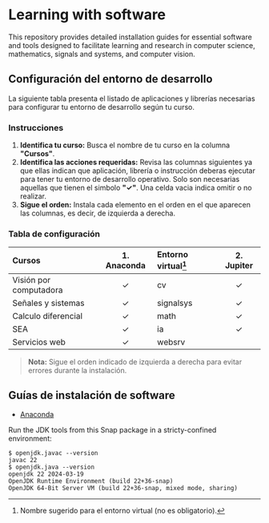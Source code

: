 # Learning with software
This repository provides detailed installation guides for essential software and tools designed to facilitate learning and research in computer science, mathematics, signals and systems, and computer vision. 

## Configuración del entorno de desarrollo

La siguiente tabla presenta el listado de aplicaciones y librerías necesarias para configurar tu entorno de desarrollo según tu curso.

### Instrucciones

1. **Identifica tu curso:** Busca el nombre de tu curso en la columna **"Cursos"**.
2. **Identifica las acciones requeridas:** Revisa las columnas siguientes ya que ellas indican que aplicación, librería o instrucción deberas ejecutar para tener tu entorno de desarrollo operativo. Solo son necesarias aquellas que tienen el simbolo **"✓"**. Una celda vacia indica omitir o no realizar.
3. **Sigue el orden:** Instala cada elemento en el orden en el que aparecen las columnas, es decir, de izquierda a derecha.

### Tabla de configuración

| Cursos                    | 1. Anaconda | Entorno virtual[^1] | 2. Jupiter |
| :------------------------ | :---------: | :---                | :---:      |
| Visión por computadora    | ✓           | cv                  | ✓         |
| Señales y sistemas        | ✓           | signalsys           | ✓         |
| Calculo diferencial       | ✓           | math                | ✓         |
| SEA                       | ✓           | ia                  | ✓         |
| Servicios web             | ✓           | websrv              |           |

[^1]: Nombre sugerido para el entorno virtual (no es obligatorio).

> **Nota:** Sigue el orden indicado de izquierda a derecha para evitar errores durante la instalación.

## Guías de instalación de software

- [Anaconda](guides/anaconda/conda-install.md)


Run the JDK tools from this Snap package in a stricty-confined environment:

```console
$ openjdk.javac --version
javac 22
$ openjdk.java --version
openjdk 22 2024-03-19
OpenJDK Runtime Environment (build 22+36-snap)
OpenJDK 64-Bit Server VM (build 22+36-snap, mixed mode, sharing)
```
